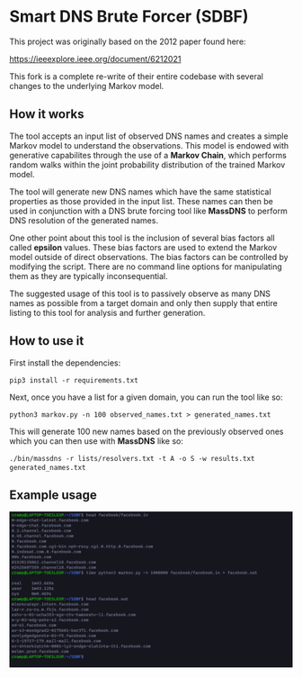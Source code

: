 # Smart DNS Brute Forcer (SDBF)

This project was originally based on the 2012 paper found here:

https://ieeexplore.ieee.org/document/6212021

This fork is a complete re-write of their entire codebase with several changes
to the underlying Markov model.

## How it works

The tool accepts an input list of observed DNS names and creates a simple Markov
model to understand the observations. This model is endowed with generative
capabilites through the use of a **Markov Chain**, which performs random walks
within the joint probability distribution of the trained Markov model.

The tool will generate new DNS names which have the same statistical properties
as those provided in the input list. These names can then be used in conjunction
with a DNS brute forcing tool like **MassDNS** to perform DNS resolution of the
generated names.

One other point about this tool is the inclusion of several bias factors all
called **epsilon** values. These bias factors are used to extend the Markov
model outside of direct observations. The bias factors can be controlled by
modifying the script. There are no command line options for manipulating them as
they are typically inconsequential.

The suggested usage of this tool is to passively observe as many DNS names as
possible from a target domain and only then supply that entire listing to this
tool for analysis and further generation.

## How to use it

First install the dependencies:

```
pip3 install -r requirements.txt
```

Next, once you have a list for a given domain, you can run the tool like so:

```
python3 markov.py -n 100 observed_names.txt > generated_names.txt
```

This will generate 100 new names based on the previously observed ones which you
can then use with **MassDNS** like so:

```
./bin/massdns -r lists/resolvers.txt -t A -o S -w results.txt generated_names.txt
```

## Example usage

![Example usage](sdbf_usage.png)
